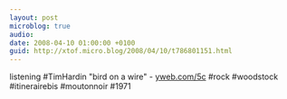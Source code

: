 ```yaml
---
layout: post
microblog: true
audio: 
date: 2008-04-10 01:00:00 +0100
guid: http://xtof.micro.blog/2008/04/10/t786801151.html
---
```

listening #TimHardin "bird on a wire" - [yweb.com/5c](http://yweb.com/5c) #rock #woodstock #itinerairebis #moutonnoir #1971
